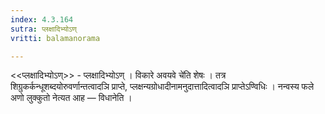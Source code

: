 ```yaml
---
index: 4.3.164
sutra: प्लक्षादिभ्योऽण्
vritti: balamanorama

---
```

<<प्लक्षादिभ्योऽण्>> - प्लक्षादिभ्योऽण् । विकारे अवयवे चे॑ति शेषः । तत्र शिग्रुकर्कन्धूशब्दयोरुवर्णान्तत्वादञि प्राप्ते, प्लक्षन्यग्रोधादीनामनुदात्तादित्वादञि प्राप्तेऽण्विधिः । नन्वस्य फले अणो लुक्कुतो नेत्यत आह — विधानेति ।